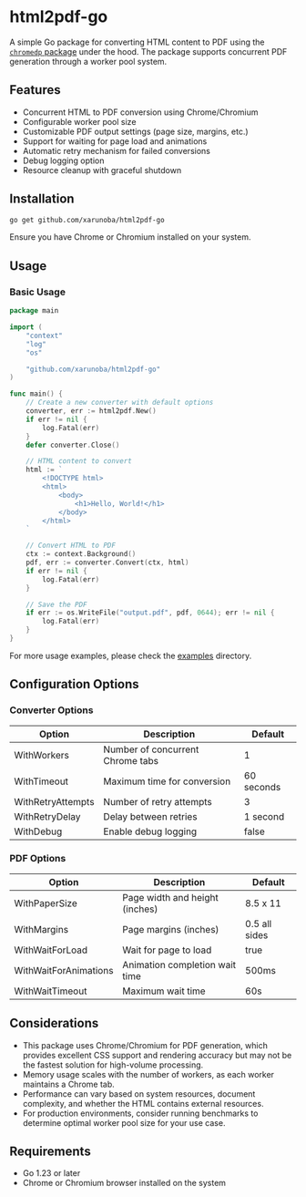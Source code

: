 # html2pdf-go

A simple Go package for converting HTML content to PDF using the [`chromedp` package](https://github.com/chromedp/chromedp) under the hood. The package supports concurrent PDF generation through a worker pool system.

## Features

- Concurrent HTML to PDF conversion using Chrome/Chromium
- Configurable worker pool size
- Customizable PDF output settings (page size, margins, etc.)
- Support for waiting for page load and animations
- Automatic retry mechanism for failed conversions
- Debug logging option
- Resource cleanup with graceful shutdown

## Installation

```bash
go get github.com/xarunoba/html2pdf-go
```

Ensure you have Chrome or Chromium installed on your system.

## Usage

### Basic Usage

```go
package main

import (
    "context"
    "log"
    "os"

    "github.com/xarunoba/html2pdf-go"
)

func main() {
    // Create a new converter with default options
    converter, err := html2pdf.New()
    if err != nil {
        log.Fatal(err)
    }
    defer converter.Close()

    // HTML content to convert
    html := `
        <!DOCTYPE html>
        <html>
            <body>
                <h1>Hello, World!</h1>
            </body>
        </html>
    `

    // Convert HTML to PDF
    ctx := context.Background()
    pdf, err := converter.Convert(ctx, html)
    if err != nil {
        log.Fatal(err)
    }

    // Save the PDF
    if err := os.WriteFile("output.pdf", pdf, 0644); err != nil {
        log.Fatal(err)
    }
}
```

For more usage examples, please check the [examples](/examples/) directory.

## Configuration Options

### Converter Options

| Option | Description | Default |
|--------|-------------|---------|
| WithWorkers | Number of concurrent Chrome tabs | 1 |
| WithTimeout | Maximum time for conversion | 60 seconds |
| WithRetryAttempts | Number of retry attempts | 3 |
| WithRetryDelay | Delay between retries | 1 second |
| WithDebug | Enable debug logging | false |

### PDF Options

| Option | Description | Default |
|--------|-------------|---------|
| WithPaperSize | Page width and height (inches) | 8.5 x 11 |
| WithMargins | Page margins (inches) | 0.5 all sides |
| WithWaitForLoad | Wait for page to load | true |
| WithWaitForAnimations | Animation completion wait time | 500ms |
| WithWaitTimeout | Maximum wait time | 60s |

## Considerations

- This package uses Chrome/Chromium for PDF generation, which provides excellent CSS support and rendering accuracy but may not be the fastest solution for high-volume processing.
- Memory usage scales with the number of workers, as each worker maintains a Chrome tab.
- Performance can vary based on system resources, document complexity, and whether the HTML contains external resources.
- For production environments, consider running benchmarks to determine optimal worker pool size for your use case.

## Requirements

- Go 1.23 or later
- Chrome or Chromium browser installed on the system
